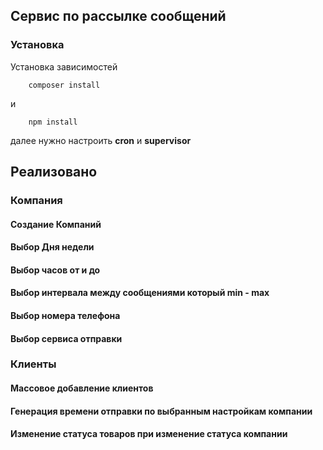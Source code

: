 ## Сервис по рассылке сообщений

### Установка

Установка зависимостей
```
    composer install
```
и
```
    npm install
```

далее нужно настроить **cron** и **supervisor**


## Реализовано

### Компания

#### Создание Компаний

#### Выбор Дня недели

#### Выбор часов от и до

#### Выбор интервала между сообщениями который **min - max**

#### Выбор номера телефона

#### Выбор сервиса отправки


### Клиенты

#### Массовое добавление клиентов

#### Генерация времени отправки по выбранным настройкам компании

#### Изменение статуса товаров при изменение статуса компании


